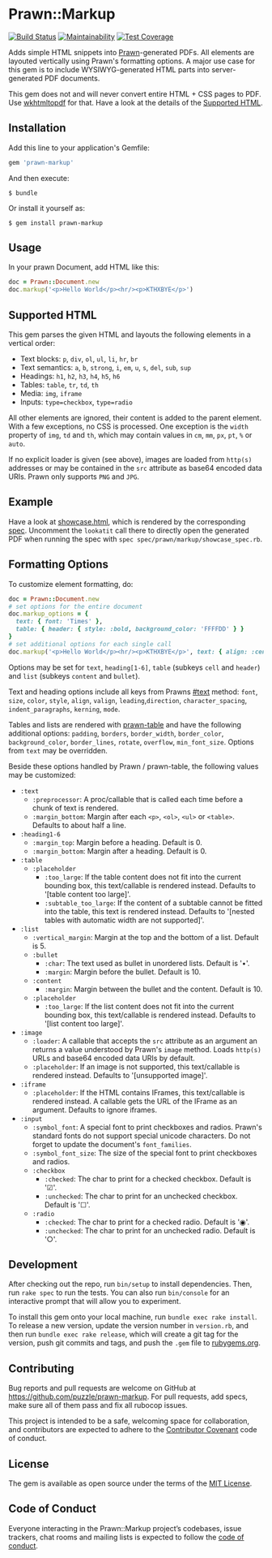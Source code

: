 # Prawn::Markup

[![Build Status](https://travis-ci.org/puzzle/prawn-markup.svg?branch=master)](https://travis-ci.org/puzzle/prawn-markup)
[![Maintainability](https://api.codeclimate.com/v1/badges/52a462f9d65e33352d4e/maintainability)](https://codeclimate.com/github/puzzle/prawn-markup/maintainability)
[![Test Coverage](https://api.codeclimate.com/v1/badges/52a462f9d65e33352d4e/test_coverage)](https://codeclimate.com/github/puzzle/prawn-markup/test_coverage)

Adds simple HTML snippets into [Prawn](http://prawnpdf.org)-generated PDFs. All elements are layouted vertically using Prawn's formatting options. A major use case for this gem is to include WYSIWYG-generated HTML parts into server-generated PDF documents.

This gem does not and will never convert entire HTML + CSS pages to PDF. Use [wkhtmltopdf](https://wkhtmltopdf.org/) for that. Have a look at the details of the [Supported HTML](#supported-html).

## Installation

Add this line to your application's Gemfile:

```ruby
gem 'prawn-markup'
```

And then execute:

    $ bundle

Or install it yourself as:

    $ gem install prawn-markup

## Usage

In your prawn Document, add HTML like this:

```ruby
doc = Prawn::Document.new
doc.markup('<p>Hello World</p><hr/><p>KTHXBYE</p>')
```

## Supported HTML

This gem parses the given HTML and layouts the following elements in a vertical order:

* Text blocks: `p`, `div`, `ol`, `ul`, `li`, `hr`, `br`
* Text semantics: `a`, `b`, `strong`, `i`, `em`, `u`, `s`, `del`, `sub`, `sup`
* Headings: `h1`, `h2`, `h3`, `h4`, `h5`, `h6`
* Tables: `table`, `tr`, `td`, `th`
* Media: `img`, `iframe`
* Inputs: `type=checkbox`, `type=radio`

All other elements are ignored, their content is added to the parent element. With a few exceptions, no CSS is processed. One exception is the `width` property of `img`, `td` and `th`, which may contain values in `cm`, `mm`, `px`, `pt`, `%` or `auto`.

If no explicit loader is given (see above), images are loaded from `http(s)` addresses or may be contained in the `src` attribute as base64 encoded data URIs. Prawn only supports `PNG` and `JPG`.

## Example

Have a look at [showcase.html](spec/fixtures/showcase.html), which is rendered by the corresponding [spec](spec/prawn/markup/showcase_spec.rb). Uncomment the `lookatit` call there to directly open the generated PDF when running the spec with `spec spec/prawn/markup/showcase_spec.rb`.

## Formatting Options

To customize element formatting, do:

```ruby
doc = Prawn::Document.new
# set options for the entire document
doc.markup_options = {
  text: { font: 'Times' },
  table: { header: { style: :bold, background_color: 'FFFFDD' } }
}
# set additional options for each single call
doc.markup('<p>Hello World</p><hr/><p>KTHXBYE</p>', text: { align: :center })
```

Options may be set for `text`, `heading[1-6]`, `table` (subkeys `cell` and `header`) and `list` (subkeys `content` and `bullet`).

Text and heading options include all keys from Prawns [#text](http://prawnpdf.org/api-docs/2.0/Prawn/Text.html#text-instance_method) method: `font`, `size`, `color`, `style`, `align`, `valign`, `leading`,`direction`, `character_spacing`, `indent_paragraphs`, `kerning`, `mode`.

Tables and lists are rendered with [prawn-table](https://github.com/prawnpdf/prawn-table) and have the following additional options: `padding`, `borders`, `border_width`, `border_color`, `background_color`, `border_lines`, `rotate`, `overflow`, `min_font_size`. Options from `text` may be overridden.

Beside these options handled by Prawn / prawn-table, the following values may be customized:

* `:text`
  * `:preprocessor`: A proc/callable that is called each time before a chunk of text is rendered.
  * `:margin_bottom`: Margin after each `<p>`, `<ol>`, `<ul>` or `<table>`. Defaults to about half a line.
* `:heading1-6`
  * `:margin_top`: Margin before a heading. Default is 0.
  * `:margin_bottom`: Margin after a heading. Default is 0.
* `:table`
  * `:placeholder`
    * `:too_large`: If the table content does not fit into the current bounding box, this text/callable is rendered instead. Defaults to '[table content too large]'.
    * `:subtable_too_large`: If the content of a subtable cannot be fitted into the table, this text is rendered instead. Defaults to '[nested tables with automatic width are not supported]'.
* `:list`
  * `:vertical_margin`: Margin at the top and the bottom of a list. Default is 5.
  * `:bullet`
    * `:char`: The text used as bullet in unordered lists. Default is '•'.
    * `:margin`: Margin before the bullet. Default is 10.
  * `:content`
    * `:margin`: Margin between the bullet and the content. Default is 10.
  * `:placeholder`
    * `:too_large`: If the list content does not fit into the current bounding box, this text/callable is rendered instead. Defaults to '[list content too large]'.
* `:image`
  * `:loader`: A callable that accepts the `src` attribute as an argument an returns a value understood by Prawn's `image` method. Loads `http(s)` URLs and base64 encoded data URIs by default.
  * `:placeholder`: If an image is not supported, this text/callable is rendered instead. Defaults to '[unsupported image]'.
* `:iframe`
  * `:placeholder`: If the HTML contains IFrames, this text/callable is rendered instead.
  A callable gets the URL of the IFrame as an argument. Defaults to ignore iframes.
* `:input`
  * `:symbol_font`: A special font to print checkboxes and radios. Prawn's standard fonts do not support special unicode characters. Do not forget to update the document's `font_families`.
  * `:symbol_font_size`: The size of the special font to print checkboxes and radios.
  * `:checkbox`
    * `:checked`: The char to print for a checked checkbox. Default is '☑'.
    * `:unchecked`: The char to print for an unchecked checkbox. Default is '☐'.
  * `:radio`
    * `:checked`: The char to print for a checked radio. Default is '◉'.
    * `:unchecked`: The char to print for an unchecked radio. Default is '○'.

## Development

After checking out the repo, run `bin/setup` to install dependencies. Then, run `rake spec` to run the tests. You can also run `bin/console` for an interactive prompt that will allow you to experiment.

To install this gem onto your local machine, run `bundle exec rake install`. To release a new version, update the version number in `version.rb`, and then run `bundle exec rake release`, which will create a git tag for the version, push git commits and tags, and push the `.gem` file to [rubygems.org](https://rubygems.org).

## Contributing

Bug reports and pull requests are welcome on GitHub at https://github.com/puzzle/prawn-markup. For pull requests, add specs, make sure all of them pass and fix all rubocop issues.

This project is intended to be a safe, welcoming space for collaboration, and contributors are expected to adhere to the [Contributor Covenant](http://contributor-covenant.org) code of conduct.

## License

The gem is available as open source under the terms of the [MIT License](https://opensource.org/licenses/MIT).

## Code of Conduct

Everyone interacting in the Prawn::Markup project’s codebases, issue trackers, chat rooms and mailing lists is expected to follow the [code of conduct](https://github.com/puzzle/prawn-markup/blob/master/CODE_OF_CONDUCT.md).
